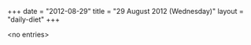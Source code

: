 +++
date = "2012-08-29"
title = "29 August 2012 (Wednesday)"
layout = "daily-diet"
+++

<p>&lt;no entries&gt;</p>